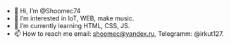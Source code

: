 - 👋 Hi, I’m @Shoomec74
- 👀 I’m interested in IoT, WEB, make music.
- 🌱 I’m currently learning HTML, CSS, JS.
- 📫 How to reach me email: shoomec@yandex.ru, Telegramm: @irkut127. 
